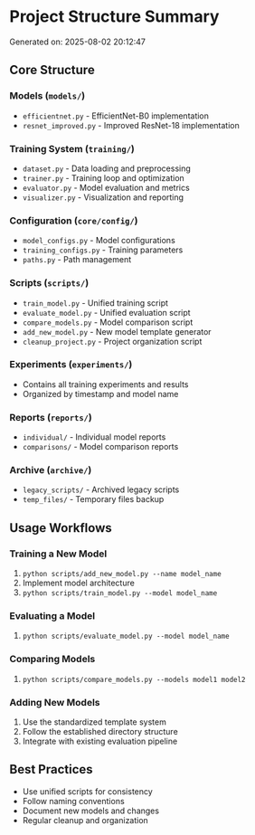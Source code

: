 # Project Structure Summary

Generated on: 2025-08-02 20:12:47

## Core Structure

### Models (`models/`)
- `efficientnet.py` - EfficientNet-B0 implementation
- `resnet_improved.py` - Improved ResNet-18 implementation

### Training System (`training/`)
- `dataset.py` - Data loading and preprocessing
- `trainer.py` - Training loop and optimization
- `evaluator.py` - Model evaluation and metrics
- `visualizer.py` - Visualization and reporting

### Configuration (`core/config/`)
- `model_configs.py` - Model configurations
- `training_configs.py` - Training parameters
- `paths.py` - Path management

### Scripts (`scripts/`)
- `train_model.py` - Unified training script
- `evaluate_model.py` - Unified evaluation script
- `compare_models.py` - Model comparison script
- `add_new_model.py` - New model template generator
- `cleanup_project.py` - Project organization script

### Experiments (`experiments/`)
- Contains all training experiments and results
- Organized by timestamp and model name

### Reports (`reports/`)
- `individual/` - Individual model reports
- `comparisons/` - Model comparison reports

### Archive (`archive/`)
- `legacy_scripts/` - Archived legacy scripts
- `temp_files/` - Temporary files backup

## Usage Workflows

### Training a New Model
1. `python scripts/add_new_model.py --name model_name`
2. Implement model architecture
3. `python scripts/train_model.py --model model_name`

### Evaluating a Model
1. `python scripts/evaluate_model.py --model model_name`

### Comparing Models
1. `python scripts/compare_models.py --models model1 model2`

### Adding New Models
1. Use the standardized template system
2. Follow the established directory structure
3. Integrate with existing evaluation pipeline

## Best Practices
- Use unified scripts for consistency
- Follow naming conventions
- Document new models and changes
- Regular cleanup and organization
